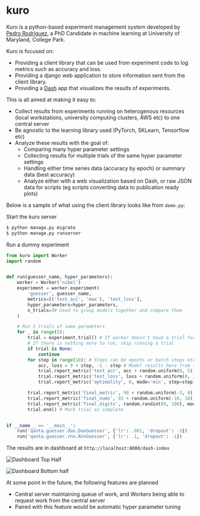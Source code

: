 # kuro

Kuro is a python-based experiment management system developed by [Pedro Rodriguez](https://pedrorodriguez.io), a PhD Candidate in
machine learning at University of Maryland, College Park.

Kuro is focused on:

* Providing a client library that can be used from experiment code to log metrics such as accuracy and loss.
* Providing a django web application to store information sent from the client library.
* Providing a [Dash](https://plot.ly/products/dash/) app that visualizes the results of experiments.

This is all aimed at making it easy to:
* Collect results from experiments running on heterogenous resources (local workstations, university computing clusters, AWS etc) to one central server
* Be agnostic to the learning library used (PyTorch, SKLearn, Tensorflow etc)
* Analyze these results with the goal of:
    * Comparing many hyper parameter settings
    * Collecting results for multiple trials of the same hyper parameter settings
    * Handling either time series data (accuracy by epoch) or summary data (best accuracy)
    * Analyze either with a web visualization based on Dash, or raw JSON data for scripts (eg scripts converting data to publication ready plots)

Below is a sample of what using the client library looks like from `demo.py`:

Start the kuro server

```bash
$ python manage.py migrate
$ python manage.py runserver
```

Run a dummy experiment

```python
from kuro import Worker
import random


def run(guesser_name, hyper_parameters):
    worker = Worker('nibel')
    experiment = worker.experiment(
        'guesser', guesser_name,
        metrics=[('test_acc', 'max'), 'test_loss'],
        hyper_parameters=hyper_parameters,
        n_trials=3# Used to group models together and compare them
    )

    # Run 5 trials of same parameters
    for _ in range(5):
        trial = experiment.trial() # If worker doesn't have a trial for experiment make one, otherwise fetch it
        # If there is nothing more to run, skip running a trial
        if trial is None:
            continue
        for step in range(10): # Steps can be epochs or batch steps etc
            acc, loss = 9 + step, -1 - step # Model results here from testing data
            trial.report_metric('test_acc', acc + random.uniform(0, 5), step=step) # Explicitly pass step, no need for mode since it was passed in metrics
            trial.report_metric('test_loss', loss + random.uniform(0, 10), step=step) # For common things such as loss/accuracy, these are automatically inferred if not given
            trial.report_metric('optimality', 0, mode='min', step=step)# Allow step to be auto-computed, need mode since its a new metric on first iteration

        trial.report_metric('final_metric', 98 + random.uniform(-3, 0), mode='max') # similarly new metric needs mode
        trial.report_metric('final_nums', 93 + random.uniform(-10, 10), mode='min')
        trial.report_metric('final_digits', random.randint(0, 100), mode='min')
        trial.end() # Mark trial as complete


if __name__ == '__main__':
    run('qanta.guesser.dan.DanGuesser', {'lr': .001, 'dropout': .5})
    run('qanta.guesser.rnn.RnnGuesser', {'lr': .1, 'dropout': .1})
```

The results are in dashboard at `http://localhost:8000/dash-index`

![Dashboard Top Half](https://imgur.com/download/hWGog4L)

![Dashboard Bottom half](https://imgur.com/download/pUq5RPH)

At some point in the future, the following features are planned

* Central server maintaining queue of work, and Workers being able to request work from the central server
* Paired with this feature would be automatic hyper parameter tuning
